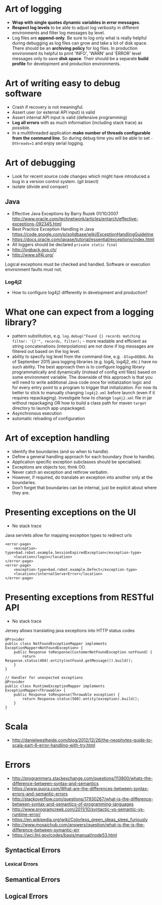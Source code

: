 # Art of logging
- **Wrap with single quotes dynamic variables in error messages**.
- **Respect log levels** to be able to adjust log verbosity in different environments and filter log messages by level.
- Log files are **append-only**. Be sure to log only what is really helpful during debugging as log files can grow and take a lot of disk space. There should be an **archiving policy** for log files. In production environment its  helpful to print 'INFO', 'WARN' and 'ERROR' level messages only to save **disk space**. Their should be a separate **build profile** for development and production environments.

# Art of writing easy to debug software
- Crash if recovery is not meaningful.
- Assert user (or external API input) is valid
- Assert internal API input is valid (defensive programming)
- **Log all errors** with as much information (including stack trace) as possible.
- In a multithreaded application **make number of threads configurable from the command line**. So during debug time you will be able to set `-Dthreads=1` and enjoy serial logging.

# Art of debugging
- Look for recent source code changes which might have introduced a bug in a version control system. (git bisect)
- isolate (divide and conquer)

## Java
- Effective Java Exceptions by Barry Ruzek 01/10/2007 http://www.oracle.com/technetwork/articles/entarch/effective-exceptions-092345.html
- Best Practice Exception Handling in Java https://code.google.com/p/solidbase/wiki/ExceptionHandlingGuideline
- https://docs.oracle.com/javase/tutorial/essential/exceptions/index.html
- All loggers should be declared `private static final`
- http://logback.qos.ch/
- http://www.slf4j.org/

Logical exceptions must be checked and handled. Software or execution environment faults must not.

### Log4j2
- How to configure log4j2 differently in development and production?

# What one can expect from a logging library?
- pattern substitution, e.g. `log.debug("Found {} records matching filter: '{}'", records, filter);` - more readable and efficient as string concatenations (interpolations) are not done if log messages are filtered out based on the log level.
- ability to specify log level from the command-line, e.g. `-Dlog=DEBUG`. As of September 2015 java logging libraries (e.g. log4j, log4j2, etc.) have no such ability. The best approach then is to configure logging library programmatically and dynamically (instead of config xml files) based on some environment variable. The downside of this approach is that you will need to write additional Java code once for initialization logic and for every entry point to a program to trigger that initialization. For now its better to stick to manually changing `log4j2.xml` before launch (even if it requires repackaging). Investigate how to change `log4j2.xml` file in jar without repackaging OR how to build a class path for maven `target` directory to launch app unpackaged.
- Asynchronous execution
- automatic reloading of configuration

# Art of exception handling
- Identify the boundaries (and so when to handle).
- Define a general handling approach for each boundary (how to handle).
- Application specific exception subclasses should be specialised.
- Exceptions are objects too; think OO.
- Never catch an exception and rethrow verbatim.
- However, if required, do translate an exception into another only at the boundaries.
- Don’t forget that boundaries can be internal, just be explicit about where they are.

# Presenting exceptions on the UI
- No stack trace

Java servlets allow for mapping exception types to redirect urls
```
<error-page>
    <exception-type>bad.robot.example.SessionExpiredException</exception-type>
    <location>/login</location>
</error-page>
<error-page>
    <exception-type>bad.robot.example.Defect</exception-type>
    <location>/internalServerError</location>
</error-page>
```

# Presenting exceptions from RESTful API
- No stack trace

Jersey allows translating java exceptions into HTTP status codes
```
@Provider
public class NotFoundExceptionMapper implements ExceptionMapper<NotFoundException> {
    public Response toResponse(CustomerNotFoundException notFound) {
        return Response.status(404).entity(notFound.getMessage()).build();
    }
}

// Handler for unexpected exceptions
@Provider
public class RuntimeExceptionMapper implements ExceptionMapper<Throwable> {
    public Response toResponse(Throwable exception) {
        return Response.status(500).entity(exception).build();
    }
}
```

# Scala
- http://danielwestheide.com/blog/2012/12/26/the-neophytes-guide-to-scala-part-6-error-handling-with-try.html

# Errors
- http://programmers.stackexchange.com/questions/113800/whats-the-difference-between-syntax-and-semantics
- https://www.quora.com/What-are-the-differences-between-syntax-errors-and-semantic-errors
- http://stackoverflow.com/questions/17930267/what-is-the-difference-between-syntax-and-semantics-of-programming-languages
- http://www.programcreek.com/2011/10/syntactic-vs-semantic-vs-runtime-error/
- https://en.wikipedia.org/wiki/Colorless_green_ideas_sleep_furiously
- http://www.mosaichub.com/answers/question/what-is-the-is-the-difference-between-symantic-err
- https://wci.llnl.gov/codes/basis/manual/node53.html

## Syntactical Errors
### Lexical Errors

## Semantical Errors

## Logical Errors
